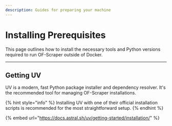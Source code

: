 ```yaml
---
description: Guides for preparing your machine
---
```


# Installing Prerequisites

This page outlines how to install the necessary tools and Python versions required to run OF-Scraper outside of Docker.

***

## Getting UV

UV is a modern, fast Python package installer and dependency resolver. It's the recommended tool for managing OF-Scraper installations.

{% hint style="info" %}
Installing UV with one of their official installation scripts is recommended for the most straightforward setup.
{% endhint %}

{% embed url="https://docs.astral.sh/uv/getting-started/installation/" %}

